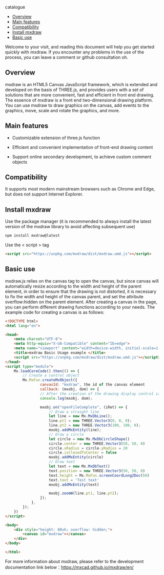 <!-- START doctoc generated TOC please keep comment here to allow auto update -->
<!-- DON'T EDIT THIS SECTION, INSTEAD RE-RUN doctoc TO UPDATE -->
catalogue

- [Overview](#overview)
- [Main features](#main-features)
- [Compatibility](#compatibility)
- [Install mxdraw](#install-mxdraw)
- [Basic use](#basic-use)

<!-- END doctoc generated TOC please keep comment here to allow auto update -->

Welcome to your visit, and reading this document will help you get started quickly with mxdraw. If you encounter any problems in the use of the process, you can leave a comment or github consultation oh.

## Overview

mxdraw is an HTML5 Canvas JavaScript framework, which is extended and developed on the basis of THREE.js, and provides users with a set of solutions that are more convenient, fast and efficient in front end drawing. The essence of mxdraw is a front end two-dimensional drawing platform. You can use mxdraw to draw graphics on the canvas, add events to the graphics, move, scale and rotate the graphics, and more.

## Main features

* Customizable extension of three.js function

* Efficient and convenient implementation of front-end drawing content

* Support online secondary development, to achieve custom comment objects

## Compatibility

It supports most modern mainstream browsers such as Chrome and Edge, but does not support Internet Explorer.

## Install mxdraw

Use the package manager (it is recommended to always install the latest version of the mxdraw library to avoid affecting subsequent use)
```sh
npm install mxdraw@latest
```

Use the < script > tag
```html
<script src="https://unpkg.com/mxdraw/dist/mxdraw.umd.js"></script>
```

## Basic use
mxdraw.js relies on the canvas tag to open the canvas, but since canvas will automatically resize according to the width and height of the parent element, in order to ensure that the drawing is not distorted, it is necessary to fix the width and height of the canvas parent, and set the attribute overflow:hidden on the parent element. After creating a canvas in the page, you can perform different drawing functions according to your needs. The example code for creating a canvas is as follows:
```html
<!DOCTYPE html>
<html lang="en">

<head>
    <meta charset="UTF-8">
    <meta http-equiv="X-UA-Compatible" content="IE=edge">
    <meta name="viewport" content="width=device-width, initial-scale=1.0">
    <title>mxdraw Basic Usage example </title>
    <script src="https://unpkg.com/mxdraw/dist/mxdraw.umd.js"></script>
</head>
<script type="module">
    Mx.loadCoreCode().then(() => {
        // Create a control object
        Mx.MxFun.createMxObject({
                canvasId: "mxdraw", the id of the canvas element
                callback: (mxobj, dom) => {
                // After the creation of the drawing display control callback function callback parameters mxDraw and dom
                console.log(mxobj, dom);

                mxobj.on("openFileComplete", (iRet) => {
                    // Draw a straight line
                    let line = new Mx.MxDbLine();
                    line.pt1 = new THREE.Vector3(0, 0, 0);
                    line.pt2 = new THREE.Vector3(100, 100, 0);
                    mxobj.addMxEntity(line);
                    // Draw a circle
                    let circle = new Mx.MxDbCircleShape()
                    circle.center = new THREE.Vector3(50, 50, 0)
                    circle.xRadius = circle.yRadius = 20
                    circle.isClosedToCenter = false
                    mxobj.addMxEntity(circle)
                    // Draw text
                    let text = new Mx.MxDbText()
                    text.position = new THREE.Vector3(50, 50, 0)
                    text.height = Mx.MxFun.screenCoordLong2Doc(50)
                    text.text = 'Test text'
                    mxobj.addMxEntity(text)

                    mxobj.zoomW(line.pt1, line.pt2);
                });
            },
        });
    })
</script>

<body>
    <div style="height: 80vh; overflow: hidden;">
        <canvas id="mxdraw"></canvas>
    </div>
</body>

</html>
```

For more information about mxdraw, please refer to the development documentation link below：https://mxcad.github.io/mxdraw/en/